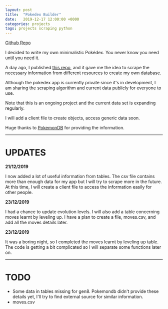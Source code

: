 ```yaml
---
layout: post
title:  "Pokedex Builder"
date:   2019-12-17 12:00:00 +0000
categories: projects
tags: projects scraping python
---
```

[Github Repo](https://github.com/gokhj/Pokedex-Builder)


I decided to write my own minimalistic Pokédex. You never know you need until you need it.

A day ago, I published [this repo](https://github.com/gokhj/get_pokemon_names), and it gave me the idea to scrape the necessary information from different resources to create my own database.

Although the pokedex app is currently private since it's in development, I am sharing the scraping algorithm and current data publicly for everyone to use.

Note that this is an ongoing project and the current data set is expanding regularly.

I will add a client file to create objects, access generic data soon.

Huge thanks to [PokemonDB](https://pokemondb.net) for providing the information.

---

# UPDATES

**21/12/2019**

I now added a lot of useful information from tables. The csv file contains more than enough data for my app but I will try to scrape more in the future. At this time, I will create a client file to access the information easily for other people.

**23/12/2019**

I had a chance to update evolution levels. I will also add a table concerning moves learnt by leveling up. I have a plan to create a file, moves.csv, and add all the moves details later.

**23/12/2019**

It was a boring night, so I completed the moves learnt by leveling up table. The code is getting a bit complicated so I will separate some functions later on.

---

# TODO

- Some data in tables missing for gen8. Pokemondb didn't provide these details yet, I'll try to find external source for similar information.
- moves.csv